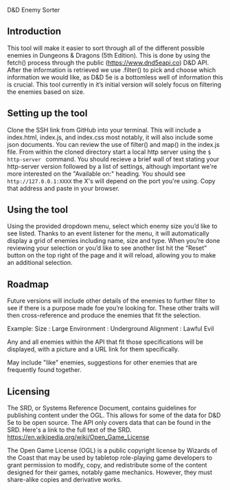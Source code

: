 D&D Enemy Sorter

## Introduction
This tool will make it easier to sort through all of the different possible enemies in Dungeons & Dragons (5th Edition). This is done by using the fetch() process through the public (https://www.dnd5eapi.co) D&D API.
After the information is retrieved we use .filter() to pick and choose which information we would like, as D&D 5e is a bottomless well of information this is crucial. This tool currently in it’s initial version will solely focus on filtering the enemies based on size.


## Setting up the tool
Clone the SSH link from GitHub into your terminal. This will include a index.html, index.js, and index.css most notably, it will also include some json documents. You can review the use of filter() and map() in the index.js file.
From within the cloned directory start a local http server using the `$ http-server ` command. You should recieve a brief wall of text stating your http-server version followed by a list of settings, although important we're more interested on the "Available on:" heading. You should see `http://127.0.0.1:XXXX` the X's will depend on the port you're using. Copy that address and paste in your browser.

## Using the tool

Using the provided dropdown menu, select which enemy size you’d like to see listed. Thanks to an event listener for the menu, it will automatically display a grid of enemies including name, size and type. When you’re done reviewing your selection or you’d like to see another list hit the “Reset” button on the top right of the page and it will reload, allowing you to make an additional selection.





## Roadmap

Future versions will include other details of the enemies to further filter to see if there is a purpose made foe you’re looking for. These other traits will then cross-reference and produce the enemies that fit the selection.

Example: 
Size : Large
Environment : Underground
Alignment : Lawful Evil

Any and all enemies within the API that fit those specifications will be displayed, with a picture and a URL link for them specifically.

May include "like" enemies, suggestions for other enemies that are frequently found together.






## Licensing

The SRD, or Systems Reference Document, contains guidelines for publishing content under the OGL. This allows for some of the data for D&D 5e to be open source. The API only covers data that can be found in the SRD. Here's a link to the full text of the SRD.   https://en.wikipedia.org/wiki/Open_Game_License

The Open Game License (OGL) is a public copyright license by Wizards of the Coast that may be used by tabletop role-playing game developers to grant permission to modify, copy, and redistribute some of the content designed for their games, notably game mechanics. However, they must share-alike copies and derivative works. 

